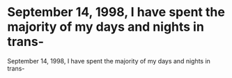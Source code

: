 # September 14, 1998, I have spent the majority of my days and nights in trans-

September 14, 1998, I have spent the majority of my days and nights in trans-
